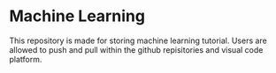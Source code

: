 # Machine Learning
This repository is made for storing machine learning tutorial. Users are allowed to push and pull within the github repisitories and visual code platform. 

